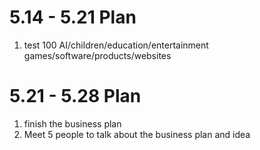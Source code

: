 5.14 - 5.21 Plan
===============
1. test 100 AI/children/education/entertainment games/software/products/websites

5.21 - 5.28 Plan
===============
1. finish the business plan
2. Meet 5 people to talk about the business plan and idea